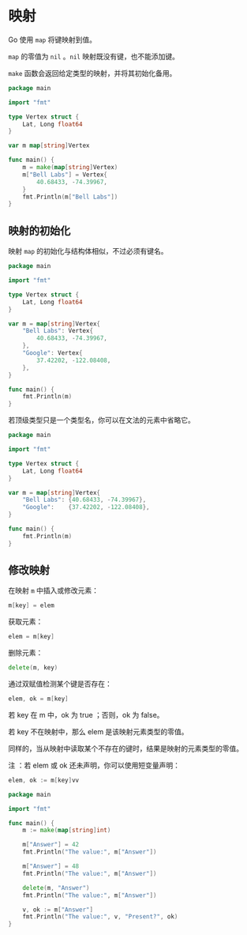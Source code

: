# 映射

Go 使用 ```map``` 将键映射到值。

```map``` 的零值为 ```nil``` 。```nil``` 映射既没有键，也不能添加键。

```make``` 函数会返回给定类型的映射，并将其初始化备用。

```go
package main

import "fmt"

type Vertex struct {
	Lat, Long float64
}

var m map[string]Vertex

func main() {
	m = make(map[string]Vertex)
	m["Bell Labs"] = Vertex{
		40.68433, -74.39967,
	}
	fmt.Println(m["Bell Labs"])
}
```

## 映射的初始化

映射 ```map``` 的初始化与结构体相似，不过必须有键名。

```go
package main

import "fmt"

type Vertex struct {
	Lat, Long float64
}

var m = map[string]Vertex{
	"Bell Labs": Vertex{
		40.68433, -74.39967,
	},
	"Google": Vertex{
		37.42202, -122.08408,
	},
}

func main() {
	fmt.Println(m)
}
```

若顶级类型只是一个类型名，你可以在文法的元素中省略它。

```go
package main

import "fmt"

type Vertex struct {
	Lat, Long float64
}

var m = map[string]Vertex{
	"Bell Labs": {40.68433, -74.39967},
	"Google":    {37.42202, -122.08408},
}

func main() {
	fmt.Println(m)
}
```

## 修改映射

在映射 ```m``` 中插入或修改元素：

```go
m[key] = elem
```

获取元素：

```go
elem = m[key]
```

删除元素：

```go
delete(m, key)
```

通过双赋值检测某个键是否存在：

```go
elem, ok = m[key]
```

若 key 在 m 中，ok 为 true ；否则，ok 为 false。

若 key 不在映射中，那么 elem 是该映射元素类型的零值。

同样的，当从映射中读取某个不存在的键时，结果是映射的元素类型的零值。

注 ：若 elem 或 ok 还未声明，你可以使用短变量声明：

```go
elem, ok := m[key]vv
```

```go
package main

import "fmt"

func main() {
	m := make(map[string]int)

	m["Answer"] = 42
	fmt.Println("The value:", m["Answer"])

	m["Answer"] = 48
	fmt.Println("The value:", m["Answer"])

	delete(m, "Answer")
	fmt.Println("The value:", m["Answer"])

	v, ok := m["Answer"]
	fmt.Println("The value:", v, "Present?", ok)
}
```
